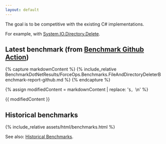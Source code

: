```yaml
---
layout: default
---
```


The goal is to be competitive with the existing C# implementations.

For example, with [System.IO.Directory.Delete](https://learn.microsoft.com/en-us/dotnet/api/system.io.directory.delete?view=net-7.0).

## Latest benchmark (from [Benchmark Github Action](https://github.com/domsleee/ForceOps/actions/workflows/benchmark.yaml))

{% capture markdownContent %}
{% include_relative BenchmarkDotNetResults/ForceOps.Benchmarks.FileAndDirectoryDeleterBenchmark-report-github.md %}
{% endcapture %}

{% assign modifiedContent = markdownContent | replace: '```$, ```\n' %}

{{ modifiedContent }}
<!-- 
{% include_relative BenchmarkDotNetResults/ForceOps.Benchmarks.FileAndDirectoryDeleterBenchmark-report.html %} -->

## Historical benchmarks

{% include_relative assets/html/benchmarks.html %}
<script type="text/javascript" src="https://cdn.jsdelivr.net/npm/chart.js@2.9.2/dist/Chart.min.js"></script>
<script type="text/javascript" src="./dev/bench/data.js"></script>
<script type="text/javascript" id="main-script" src="./assets/js/mainScript.js"></script>

See also: [Historical Benchmarks](./dev/bench/index.html).
